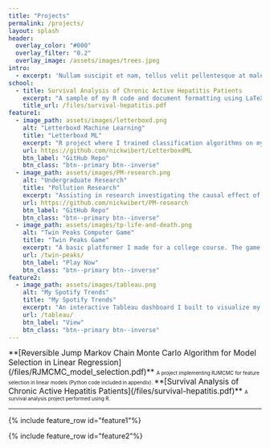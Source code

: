 ```yaml
---
title: "Projects"
permalink: /projects/
layout: splash
header:
  overlay_color: "#000"
  overlay_filter: "0.2"
  overlay_image: /assets/images/trees.jpeg
intro: 
  - excerpt: 'Nullam suscipit et nam, tellus velit pellentesque at malesuada, enim eaque. Quis nulla, netus tempor in diam gravida tincidunt, *proin faucibus* voluptate felis id sollicitudin. Centered with `type="center"`'
school:
  - title: Survival Analysis of Chronic Active Hepatitis Patients
    excerpt: "A sample of my R code and document formatting using LaTeX."
    title_url: /files/survival-hepatitis.pdf
feature1:
  - image_path: assets/images/letterboxd.png
    alt: "Letterboxd Machine Learning"
    title: "Letterboxd ML"
    excerpt: "R project where I trained classification algorithms on my Letterboxd data to evaluate predictive performance for my movie ratings."
    url: https://github.com/nickwibert/LetterboxdML
    btn_label: "GitHub Repo"
    btn_class: "btn--primary btn--inverse"
  - image_path: assets/images/PM-research.png
    alt: "Undergraduate Research"
    title: "Pollution Research"
    excerpt: "Assisting in research investigating the causal effect of air pollution mixtures by managing data on a Linux server and writing R scripts."
    url: https://github.com/nickwibert/PM-research
    btn_label: "GitHub Repo"
    btn_class: "btn--primary btn--inverse"
  - image_path: assets/images/tp-life-and-death.png
    alt: "Twin Peaks Computer Game"
    title: "Twin Peaks Game"
    excerpt: "A basic platformer I made for a college course. The game was built in Unity using modified C# scripts and self-designed pixel art/animations."
    url: /twin-peaks/
    btn_label: "Play Now"
    btn_class: "btn--primary btn--inverse"
feature2:
  - image_path: assets/images/tableau.png
    alt: "My Spotify Trends"
    title: "My Spotify Trends"
    excerpt: "An interactive Tableau dashboard I built to visualize my Spotify listening habits. [Click here to visit my Tableau Public profile.](https://public.tableau.com/profile/nicholas.wibert#!/)"
    url: /tableau/
    btn_label: "View"
    btn_class: "btn--primary btn--inverse"
---
```


<span style="font-size:1.1em;text-align:center">
    **[Reversible Jump Markov Chain Monte Carlo Algorithm for Model Selection in Linear Regression](/files/RJMCMC_model_selection.pdf)**  
</span>
<span style="font-size:0.7em;">
    A project implementing RJMCMC for feature selection in linear models (Python code included in appendix).
</span>

<span style="font-size:1.1em;text-align:center">
    **[Survival Analysis of Chronic Active Hepatitis Patients](/files/survival-hepatitis.pdf)**  
</span>
<span style="font-size:0.7em;">
    A survival analysis project performed using R.
</span>

---

{% include feature_row id="feature1"%}

{% include feature_row id="feature2"%}


